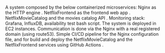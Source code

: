 A system composed by the below containerized microservices:
Nginx as the HTTP engine .
NetflixFrontend as the frontend web app .
NetflixMovieCatalog and the movies catalog API .
Monitoring stack: Grafana, InfluxDB, availability test bash script.
The system is deployed in EC2 instances.
Communication is done via the Nginx with a real registered domain (using route53).
Simple CI/CD pipeline for the Nginx configuration file, and for build and deploy the NetflixMovieCatalog and the NetflixFrontend services using GitHub Actions .
